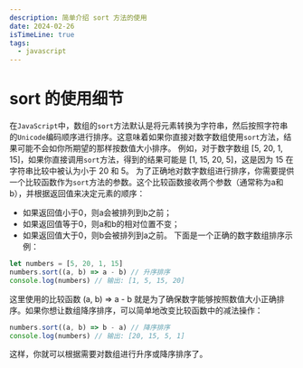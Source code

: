 ```yaml
---
description: 简单介绍 sort 方法的使用
date: 2024-02-26
isTimeLine: true
tags:
  - javascript
---
```


# sort 的使用细节

在`JavaScript`中，数组的`sort`方法默认是将元素转换为字符串，然后按照字符串的`Unicode`编码顺序进行排序。这意味着如果你直接对数字数组使用`sort`方法，结果可能不会如你所期望的那样按数值大小排序。
例如，对于数字数组 [5, 20, 1, 15]，如果你直接调用`sort`方法，得到的结果可能是 [1, 15, 20, 5]，这是因为 15 在字符串比较中被认为小于 20 和 5。
为了正确地对数字数组进行排序，你需要提供一个比较函数作为`sort`方法的参数。这个比较函数接收两个参数（通常称为a和b），并根据返回值来决定元素的顺序：

- 如果返回值小于0，则a会被排列到b之前；
- 如果返回值等于0，则a和b的相对位置不变；
- 如果返回值大于0，则b会被排列到a之前。
  下面是一个正确的数字数组排序示例：

```js
let numbers = [5, 20, 1, 15]
numbers.sort((a, b) => a - b) // 升序排序
console.log(numbers) // 输出: [1, 5, 15, 20]
```

这里使用的比较函数 (a, b) => a - b 就是为了确保数字能够按照数值大小正确排序。如果你想让数组降序排序，可以简单地改变比较函数中的减法操作：

```js
numbers.sort((a, b) => b - a) // 降序排序
console.log(numbers) // 输出: [20, 15, 5, 1]
```

这样，你就可以根据需要对数组进行升序或降序排序了。

